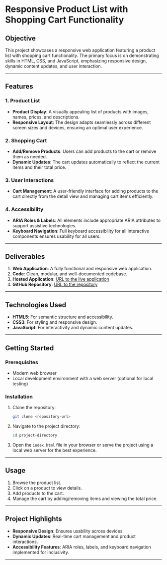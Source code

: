 # Responsive Product List with Shopping Cart Functionality

## Objective

This project showcases a responsive web application featuring a product list with shopping cart functionality. The primary focus is on demonstrating skills in HTML, CSS, and JavaScript, emphasizing responsive design, dynamic content updates, and user interaction.

---

## Features

### 1. Product List

- **Product Display**: A visually appealing list of products with images, names, prices, and descriptions.
- **Responsive Layout**: The design adapts seamlessly across different screen sizes and devices, ensuring an optimal user experience.

### 2. Shopping Cart

- **Add/Remove Products**: Users can add products to the cart or remove them as needed.
- **Dynamic Updates**: The cart updates automatically to reflect the current items and their total price.

### 3. User Interactions

- **Cart Management**: A user-friendly interface for adding products to the cart directly from the detail view and managing cart items efficiently.

### 4. Accessibility

- **ARIA Roles & Labels**: All elements include appropriate ARIA attributes to support assistive technologies.
- **Keyboard Navigation**: Full keyboard accessibility for all interactive components ensures usability for all users.


---

## Deliverables

1. **Web Application**: A fully functional and responsive web application.
2. **Code**: Clean, modular, and well-documented codebase.
3. **Hosted Application**: [URL to the live application](#)
4. **GitHub Repository**: [URL to the repository](#)

---

## Technologies Used

- **HTML5**: For semantic structure and accessibility.
- **CSS3**: For styling and responsive design.
- **JavaScript**: For interactivity and dynamic content updates.

---

## Getting Started

### Prerequisites

- Modern web browser
- Local development environment with a web server (optional for local testing)

### Installation

1. Clone the repository:
   ```bash
   git clone <repository-url>
   ```
2. Navigate to the project directory:
   ```bash
   cd project-directory
   ```
3. Open the `index.html` file in your browser or serve the project using a local web server for the best experience.

---

## Usage

1. Browse the product list.
2. Click on a product to view details.
3. Add products to the cart.
4. Manage the cart by adding/removing items and viewing the total price.

---

## Project Highlights

- **Responsive Design**: Ensures usability across devices.
- **Dynamic Updates**: Real-time cart management and product interactions.
- **Accessibility Features**: ARIA roles, labels, and keyboard navigation implemented for inclusivity.

---



